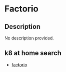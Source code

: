 # Factorio

## Description

No description provided.

## k8 at home search

- [factorio](https://nanne.dev/k8s-at-home-search/#/factorio)

